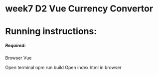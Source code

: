 # week7 D2 Vue Currency Convertor

# Running instructions:

##### Required:
Browser
Vue

Open terminal
npm run build
Open index.html in browser
